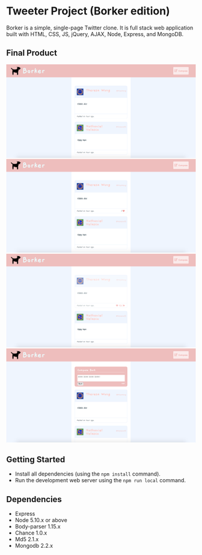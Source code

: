 # Tweeter Project (Borker edition)

Borker is a simple, single-page Twitter clone. It is full stack web application built with HTML, CSS, JS, jQuery, AJAX, Node, Express, and MongoDB.

## Final Product

!["Home"](https://github.com/alarryant/Borker-pics/blob/master/Home.png)
!["Liked"](https://github.com/alarryant/Borker-pics/blob/master/Liked.png)
!["Hover"](https://github.com/alarryant/Borker-pics/blob/master/Hover.png)
!["Compose"](https://github.com/alarryant/Borker-pics/blob/master/Compose.png)

## Getting Started

- Install all dependencies (using the `npm install` command).
- Run the development web server using the `npm run local` command.

## Dependencies

- Express
- Node 5.10.x or above
- Body-parser 1.15.x
- Chance 1.0.x
- Md5 2.1.x
- Mongodb 2.2.x
